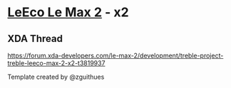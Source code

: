 # [LeEco Le Max 2](https://www.gsmarena.com/leeco_le_max_2-8051.php) - x2

## XDA Thread

https://forum.xda-developers.com/le-max-2/development/treble-project-treble-leeco-max-2-x2-t3819937

Template created by @zguithues